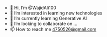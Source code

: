 - 👋 Hi, I’m @WajidAli100
- 👀 I’m interested in learning new technologies
- 🌱 I’m currently learning Generative AI
- 💞️ I’m looking to collaborate on ...
- 📫 How to reach me 4750526@gmail.com

<!---
WajidAli100/WajidAli100 is a ✨ special ✨ repository because its `README.md` (this file) appears on your GitHub profile.
You can click the Preview link to take a look at your changes.
--->
